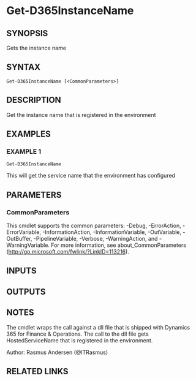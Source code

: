 ﻿---
external help file: d365fo.tools-help.xml
Module Name: d365fo.tools
online version:
schema: 2.0.0
---

# Get-D365InstanceName

## SYNOPSIS
Gets the instance name

## SYNTAX

```
Get-D365InstanceName [<CommonParameters>]
```

## DESCRIPTION
Get the instance name that is registered in the environment

## EXAMPLES

### EXAMPLE 1
```
Get-D365InstanceName
```

This will get the service name that the environment has configured

## PARAMETERS

### CommonParameters
This cmdlet supports the common parameters: -Debug, -ErrorAction, -ErrorVariable, -InformationAction, -InformationVariable, -OutVariable, -OutBuffer, -PipelineVariable, -Verbose, -WarningAction, and -WarningVariable.
For more information, see about_CommonParameters (http://go.microsoft.com/fwlink/?LinkID=113216).

## INPUTS

## OUTPUTS

## NOTES
The cmdlet wraps the call against a dll file that is shipped with Dynamics 365 for Finance & Operations.
The call to the dll file gets HostedServiceName that is registered in the environment.

Author: Rasmus Andersen (@ITRasmus)

## RELATED LINKS
